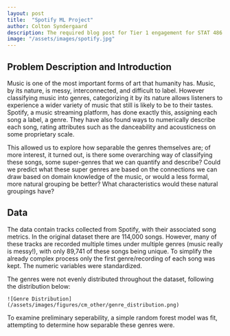 ```yaml
---
layout: post
title:  "Spotify ML Project"
author: Colton Syndergaard
description: The required blog post for Tier 1 engagement for STAT 486
image: "/assets/images/spotify.jpg"
---
```


## Problem Description and Introduction
Music is one of the most important forms of art that humanity has. Music, by its nature, is messy, interconnected, and difficult to label. However classifying music into genres, categorizing it by its nature allows listeners to experience a wider variety of music that still is likely to be to their tastes. Spotify, a music streaming platform, has done exactly this, assigning each song a label, a genre. They have also found ways to numerically describe each song, rating attributes such as the danceability and acousticness on some proprietary scale.

This allowed us to explore how separable the genres themselves are; of more interest, it turned out, is there some overarching way of classifying these songs, some super-genres that we can quantify and describe? Could we predict what these super genres are based on the connections we can draw based on domain knowledge of the music, or would a less formal, more natural grouping be better? What characteristics would these natural groupings have?

## Data
The data contain tracks collected from Spotify, with their associated song metrics. In the original dataset there are 114,000 songs. However, many of these tracks are recorded multiple times under multiple genres (music really is messy!), with only 89,741 of these songs being unique. To simplify the already complex process only the first genre/recording of each song was kept. The numeric variables were standardized. 

The genres were not evenly distributed throughout the dataset, following the distribution below:

`![Genre Distribution](/assets/images/figures/cm_other/genre_distribution.png)`

To examine preliminary seperability, a simple random forest model was fit, attempting to determine how separable these genres were. 



